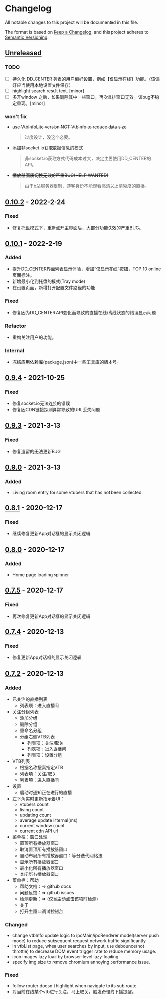 # Changelog
All notable changes to this project will be documented in this file.

The format is based on [Keep a Changelog](https://keepachangelog.com/en/1.0.0/),
and this project adheres to [Semantic Versioning](https://semver.org/spec/v2.0.0.html).

## [Unreleased]

### TODO
- [ ] 持久化 DD_CENTER 列表的用户偏好设置，例如【仅显示在线】功能。（该偏好应当使用本地设置文件保存）
- [ ] highlight search result text. [minor]
- [ ] 多开window 之后，如果删除其中一些窗口，再次重排窗口无效。该bug不稳定重现。[minor]

### won't fix
- ~~use VtbInfoLite version NOT VtbInfo to reduce data size~~
  > 过度设计，没这个必要。
- ~~添加非socket.io获取数据信息的模式~~
  > 非socket.io获取方式代码成本过大，决定主要使用DD_CENTER的API。
- ~~播放器画质切换无效的严重BUG(HELP WANTED)~~
  > 由于b站服务器限制，游客身份不能观看高清以上清晰度的直播。
  
## [0.10.2] - 2022-2-24
### Fixed
- 修复托盘模式下，重新点开主界面后，大部分功能失效的严重BUG。

## [0.10.1] - 2022-2-19
### Added
- 提升DD_CENTER界面列表显示体验，增加“仅显示在线”按钮，TOP 10 online 页面标注。
- 新增最小化到托盘的模式(Tray mode)
- 在设置页面，新增打开配置文件路径的功能

### Fixed
- 修复因为DD_CENTER API变化而导致的直播在线/离线状态的错误显示问题

### Refactor
- 重构关注用户的功能。

### Internal
- 冻结应用依赖库(package.json)中一些工具库的版本号。

## [0.9.4] - 2021-10-25
### Fixed
- 修复socket.io无法连接的错误
- 修复因CDN链接探测异常导致的URL丢失问题

## [0.9.3] - 2021-3-13
### Fixed
- 修复遗留的无法更新BUG

## [0.9.0] - 2021-3-13
### Added
- Living room entry for some vtubers that has not been collected.

## [0.8.1] - 2020-12-17
### Fixed
- 继续修复更新App对话框的显示关闭逻辑.

## [0.8.0] - 2020-12-17
### Added
- Home page loading spinner

## [0.7.5] - 2020-12-17
### Fixed
- 再次修复更新App对话框的显示关闭逻辑

## [0.7.4] - 2020-12-13
### Fixed
- 修复更新App对话框的显示关闭逻辑

## [0.7.2] - 2020-12-13
### Added
- 已关注的直播列表
  - 列表项：进入直播间
- 关注分组列表
  - 添加分组
  - 删除分组
  - 重命名分组
  - 分组右侧VTB列表
    - 列表项：关注/取关
    - 列表项：进入直播间
    - 列表项：设置分组
- VTB列表
  - 根据名称搜索指定VTB
  - 列表项：关注/取关
  - 列表项：进入直播间
- 设置
  - 启动时通知正在进行的直播
- 左下角实时更新指示器UI：
  - vtubers count
  - living count
  - updating count
  - average update internal(ms)
  - current window count
  - current cdn API url
- 菜单栏：窗口处理
  - 置顶所有播放器窗口
  - 取消置顶所有播放器窗口
  - 自动布局所有播放器窗口：等分迭代网格法
  - 显示所有播放器窗口
  - 最小化所有播放器窗口
  - 关闭所有播放器窗口
- 菜单栏：帮助
  - 帮助文档：=> github docs
  - 问题反馈：=> github issues
  - 检测更新：=> (仅当主动点击该项时检测)
  - 关于
  - 打开主窗口调试控制台

### Changed
- change vtbInfo update logic to ipcMain/ipcRenderer model(server push mode) to
  reduce subsequent request network traffic significantly
- in vtbList page, when user searches by input, use debounce(not throttle) to decrease DOM event trigger rate to reduce memory usage.
- icon images lazy load by browser-level lazy-loading
- specify img size to remove chromium annoying performance issue.

### Fixed
- follow router doesn't highlight when navigate to its sub route.
- 对当前在线某个vtb进行关注，马上取关，触发奇怪的下播提醒。

[Unreleased]: https://github.com/wdpm/bilibili-dd-monitor/compare/v0.10.2...HEAD
[0.10.2]: https://github.com/wdpm/bilibili-dd-monitor/releases/tag/v0.10.2
[0.10.1]: https://github.com/wdpm/bilibili-dd-monitor/releases/tag/v0.10.1
[0.9.4]: https://github.com/wdpm/bilibili-dd-monitor/releases/tag/v0.9.4
[0.9.3]: https://github.com/wdpm/bilibili-dd-monitor/releases/tag/v0.9.3
[0.9.0]: https://github.com/wdpm/bilibili-dd-monitor/releases/tag/v0.9.0
[0.8.1]: https://github.com/wdpm/bilibili-dd-monitor/releases/tag/v0.8.1
[0.8.0]: https://github.com/wdpm/bilibili-dd-monitor/releases/tag/v0.8.0
[0.7.5]: https://github.com/wdpm/bilibili-dd-monitor/releases/tag/v0.7.5
[0.7.4]: https://github.com/wdpm/bilibili-dd-monitor/releases/tag/v0.7.4
[0.7.2]: https://github.com/wdpm/bilibili-dd-monitor/releases/tag/v0.7.2
